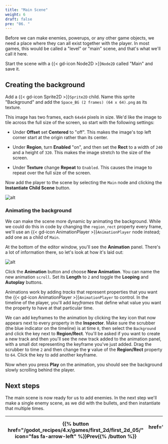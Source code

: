 ```yaml
---
title: "Main Scene"
weight: 6
draft: false
pre: "06. "
---
```


Before we can make enemies, powerups, or any other game objects, we need a place where they can all exist together with the player. In most games, this would be called a "level" or "main" scene, and that's what we'll call it here.

Start the scene with a {{< gd-icon Node2D >}}`Node2D` called "Main" and save it.

## Creating the background

Add a {{< gd-icon Sprite2D >}}`Sprite2D` child. Name this sprite "Background" and add the `Space_BG (2 frames) (64 x 64).png` as its texture.

This image has two frames, each `64x64` pixels in size. We'd like the image to tile across the full size of the screen, so start with the following settings:

* Under **Offset** set **Centered** to "off". This makes the image's top left corner start at the origin rather than its center.

* Under **Region**, turn **Enabled** "on", and then set the **Rect** to a width of `240` and a height of `320`. This makes the image stretch to the size of the screen.

* Under **Texture** change **Repeat** to `Enabled`. This causes the image to repeat over the full size of the screen.

Now add the player to the scene by selecting the `Main` node and clicking the **Instantiate Child Scene** button.

![alt](/godot_recipes/4.x/img/2d_101_18.png)

### Animating the background

We can make the scene more dynamic by animating the background. While we could do this in code by changing the `region_rect` property every frame, we'll use an {{< gd-icon AnimationPlayer >}}`AnimationPlayer` node instead; add one as a child of `Main`.

At the bottom of the editor window, you'll see the **Animation** panel. There's a lot of information there, so let's look at how it's laid out:

![alt](/godot_recipes/4.x/img/2d_101_19.png)

Click the **Animation** button and choose **New Animation**. You can name the new animation `scroll`. Set its **Length** to `2` and toggle the **Looping** and **Autoplay** buttons.

Animations work by adding *tracks* that represent properties that you want the {{< gd-icon AnimationPlayer >}}`AnimationPlayer` to control. In the timeline of the player, you'll add *keyframes* that define what value you want the property to have at that particular time.

We can add keyframes to the animation by clicking the key icon that now appears next to every property in the **Inspector**. Make sure the scrubber (the blue indicator on the timeline) is at time `0`, then select the `Background` and click the key next to **Region/Rect**. You'll be asked if you want to create a new track and then you'll see the new track added to the animation panel, with a small dot representing the keyframe you've just added. Drag the scrubber to time `2` and then change the **y** value of the **Region/Rect** property to `64`. Click the key to add another keyframe.

Now when you press **Play** on the animation, you should see the background slowly scrolling behind the player.

## Next steps

The main scene is now ready for us to add enemies. In the next step we'll make a single enemy scene, as we did with the bullets, and then instantiate that multiple times.

| {{% button href="/godot_recipes/4.x/games/first_2d/first_2d_05/" icon="fas fa-arrow-left" %}}Prev{{% /button %}} | {{% button href="/godot_recipes/4.x/games/first_2d/first_2d_07/" icon="fas fa-arrow-right" icon-position="right" %}}Next{{% /button %}} |
|------|------:|
